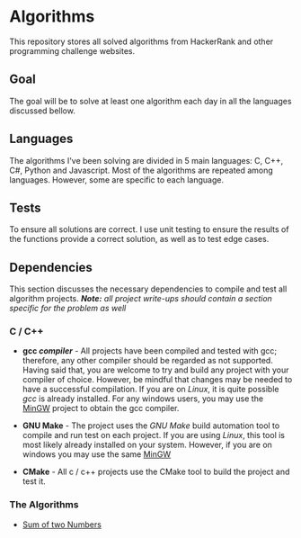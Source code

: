 # Algorithms

This repository stores all solved algorithms from HackerRank and other programming challenge websites.

## Goal

The goal will be to solve at least one algorithm each day in all the languages discussed bellow.

## Languages

The algorithms I've been solving are divided in 5 main languages: C, C++, C#, Python and Javascript. Most of the algorithms are repeated among languages. However, some are specific to each language.

## Tests

To ensure all solutions are correct. I use unit testing to ensure the results of the functions provide a correct solution, as well as to test edge cases.

## Dependencies

This section discusses the necessary dependencies to compile and test all algorithm projects. _**Note:** all project write-ups should contain a section specific for the problem as well_

### C / C++

- **gcc _compiler_** - All projects have been compiled and tested with gcc; therefore, any other compiler should be regarded as not supported. Having said that, you are welcome to try and build any project with your compiler of choice. However, be mindful that changes may be needed to have a successful compilation. If you are on _Linux_, it is quite possible _gcc_ is already installed. For any windows users, you may use the [MinGW](http://mingw-w64.org/doku.php) project to obtain the gcc compiler.

- **GNU Make** - The project uses the _GNU Make_ build automation tool to compile and run test on each project. If you are using _Linux_, this tool is most likely already installed on your system. However, if you are on windows you may use the same [MinGW](http://mingw-w64.org/doku.php)

- **CMake** - All c / c++ projects use the CMake tool to build the project and test it.

### The Algorithms

- [Sum of two Numbers](./sumOfTwoNumbers/Write-up.md)
